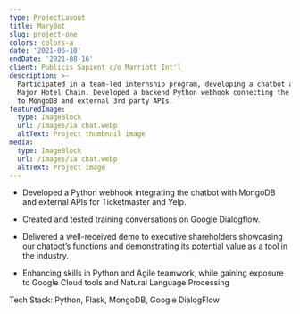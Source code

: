 ```yaml
---
type: ProjectLayout
title: MaryBot
slug: project-one
colors: colors-a
date: '2021-06-10'
endDate: '2021-08-16'
client: Publicis Sapient c/o Marriott Int'l
description: >-
  Participated in a team-led internship program, developing a chatbot app for a
  Major Hotel Chain. Developed a backend Python webhook connecting the chatbot
  to MongoDB and external 3rd party APIs.
featuredImage:
  type: ImageBlock
  url: /images/ia chat.webp
  altText: Project thumbnail image
media:
  type: ImageBlock
  url: /images/ia chat.webp
  altText: Project image
---
```

*   Developed a Python webhook integrating the chatbot with MongoDB and external APIs for Ticketmaster and Yelp.

<!---->

*   Created and tested training conversations on Google Dialogflow. 

<!---->

*   Delivered a well-received demo to executive shareholders showcasing our chatbot’s functions and demonstrating its potential value as a tool in the industry. 

<!---->

*   Enhancing skills in Python and Agile teamwork, while gaining exposure to Google Cloud tools and Natural Language Processing



Tech Stack: Python, Flask, MongoDB, Google DialogFlow
